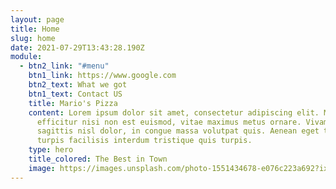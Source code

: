 ```yaml
---
layout: page
title: Home
slug: home
date: 2021-07-29T13:43:28.190Z
module:
  - btn2_link: "#menu"
    btn1_link: https://www.google.com
    btn2_text: What we got
    btn1_text: Contact US
    title: Mario's Pizza
    content: Lorem ipsum dolor sit amet, consectetur adipiscing elit. Morbi
      efficitur nisi non est euismod, vitae maximus metus ornare. Vivamus
      sagittis nisl dolor, in congue massa volutpat quis. Aenean eget tellus eu
      turpis facilisis interdum tristique quis turpis.
    type: hero
    title_colored: The Best in Town
    image: https://images.unsplash.com/photo-1551434678-e076c223a692?ixlib=rb-1.2.1&ixid=eyJhcHBfaWQiOjEyMDd9&auto=format&fit=crop&w=2850&q=80
---
```

